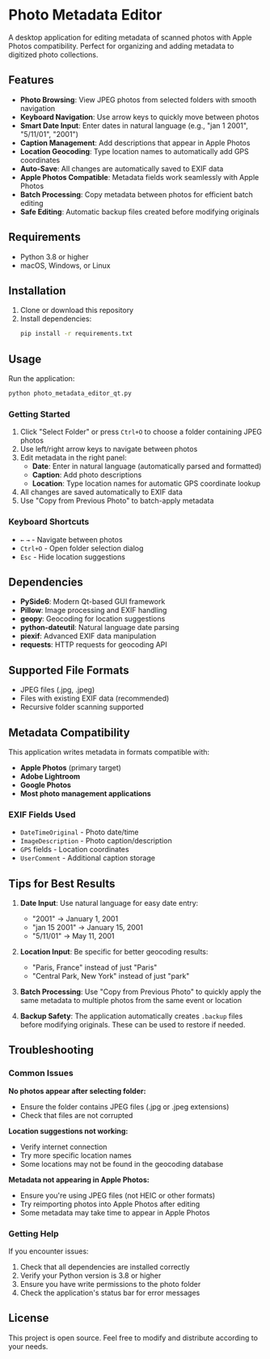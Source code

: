# Photo Metadata Editor

A desktop application for editing metadata of scanned photos with Apple Photos compatibility. Perfect for organizing and adding metadata to digitized photo collections.

## Features

- **Photo Browsing**: View JPEG photos from selected folders with smooth navigation
- **Keyboard Navigation**: Use arrow keys to quickly move between photos
- **Smart Date Input**: Enter dates in natural language (e.g., "jan 1 2001", "5/11/01", "2001")
- **Caption Management**: Add descriptions that appear in Apple Photos
- **Location Geocoding**: Type location names to automatically add GPS coordinates
- **Auto-Save**: All changes are automatically saved to EXIF data
- **Apple Photos Compatible**: Metadata fields work seamlessly with Apple Photos
- **Batch Processing**: Copy metadata between photos for efficient batch editing
- **Safe Editing**: Automatic backup files created before modifying originals

## Requirements

- Python 3.8 or higher
- macOS, Windows, or Linux

## Installation

1. Clone or download this repository
2. Install dependencies:
   ```bash
   pip install -r requirements.txt
   ```

## Usage

Run the application:
```bash
python photo_metadata_editor_qt.py
```

### Getting Started
1. Click "Select Folder" or press `Ctrl+O` to choose a folder containing JPEG photos
2. Use left/right arrow keys to navigate between photos
3. Edit metadata in the right panel:
   - **Date**: Enter in natural language (automatically parsed and formatted)
   - **Caption**: Add photo descriptions
   - **Location**: Type location names for automatic GPS coordinate lookup
4. All changes are saved automatically to EXIF data
5. Use "Copy from Previous Photo" to batch-apply metadata

### Keyboard Shortcuts
- `←` `→` - Navigate between photos
- `Ctrl+O` - Open folder selection dialog
- `Esc` - Hide location suggestions

## Dependencies

- **PySide6**: Modern Qt-based GUI framework
- **Pillow**: Image processing and EXIF handling
- **geopy**: Geocoding for location suggestions
- **python-dateutil**: Natural language date parsing
- **piexif**: Advanced EXIF data manipulation
- **requests**: HTTP requests for geocoding API

## Supported File Formats

- JPEG files (.jpg, .jpeg)
- Files with existing EXIF data (recommended)
- Recursive folder scanning supported

## Metadata Compatibility

This application writes metadata in formats compatible with:
- **Apple Photos** (primary target)
- **Adobe Lightroom**
- **Google Photos**
- **Most photo management applications**

### EXIF Fields Used
- `DateTimeOriginal` - Photo date/time
- `ImageDescription` - Photo caption/description
- `GPS` fields - Location coordinates
- `UserComment` - Additional caption storage

## Tips for Best Results

1. **Date Input**: Use natural language for easy date entry:
   - "2001" → January 1, 2001
   - "jan 15 2001" → January 15, 2001
   - "5/11/01" → May 11, 2001

2. **Location Input**: Be specific for better geocoding results:
   - "Paris, France" instead of just "Paris"
   - "Central Park, New York" instead of just "park"

3. **Batch Processing**: Use "Copy from Previous Photo" to quickly apply the same metadata to multiple photos from the same event or location

4. **Backup Safety**: The application automatically creates `.backup` files before modifying originals. These can be used to restore if needed.

## Troubleshooting

### Common Issues

**No photos appear after selecting folder:**
- Ensure the folder contains JPEG files (.jpg or .jpeg extensions)
- Check that files are not corrupted

**Location suggestions not working:**
- Verify internet connection
- Try more specific location names
- Some locations may not be found in the geocoding database

**Metadata not appearing in Apple Photos:**
- Ensure you're using JPEG files (not HEIC or other formats)
- Try reimporting photos into Apple Photos after editing
- Some metadata may take time to appear in Apple Photos

### Getting Help

If you encounter issues:
1. Check that all dependencies are installed correctly
2. Verify your Python version is 3.8 or higher
3. Ensure you have write permissions to the photo folder
4. Check the application's status bar for error messages

## License

This project is open source. Feel free to modify and distribute according to your needs.
